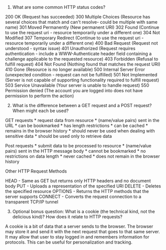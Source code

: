 1. What are some common HTTP status codes?

200 OK (Request has succeeded)
300 Multiple Choices (Resource has several choices that match and can't resolve- could be multiple with same name)
301 Moved Permanently (New permanent URI)
302 Found (Continue to use the request uri - resource temporarily under a different one)
304 Not Modified
307 Temporary Redirect (Continue to use the request uri - resource temporarily under a different one)
400 Bad Request (Request not understood - syntax issue)
401 Unauthorized (Request requires authentication - include a WWW-Authenticate header field containing a challenge applicable to the requested resource)
403 Forbidden (Refusal to fulfill request)
404 Not Found (Nothing found that matches the request URI)
410 Gone (Resource is no longer available)
500 Internal Server Error (unexpected condition - request can not be fulfilled)
501 Not Implemented (Server is not capable of supporting functionality required to fulfill request)
503 Service Unavailable (Your server is unable to handle request)
550 Permission denied (The account you are logged into does not have permission to perform the action)

2. What is the difference between a GET request and a POST request? When might each be used?

GET requests 
	* request data from resource
	* (name/value pairs) sent in the URL
	* can be bookmarked
	* has length restrictions
	* can be cached
	* remains in the browser history
	* should never be used when dealing with sensitive data
	* should be used only to retrieve data


Post requests 
	* submit data to be processed to resource
	* (name/value pairs) sent in the HTTP message body
	* cannot be bookmarked
	* no restrictions on data length
	* never cached
	* does not remain in the browser history

Other HTTP Request Methods

HEAD - Same as GET but returns only HTTP headers and no document body
PUT	- Uploads a representation of the specified URI
DELETE	- Deletes the specified resource
OPTIONS	- Returns the HTTP methods that the server supports
CONNECT	- Converts the request connection to a transparent TCP/IP tunnel

3. Optional bonus question: What is a cookie (the technical kind, not the delicious kind)? How does it relate to HTTP requests?

A cookie is a bit of data that a server sends to the browser. The browser may store it and send it with the next request that goes to that same server. It may allow that user to stay logged in and remembers information for protocols. This can be useful for personalization and tracking.



